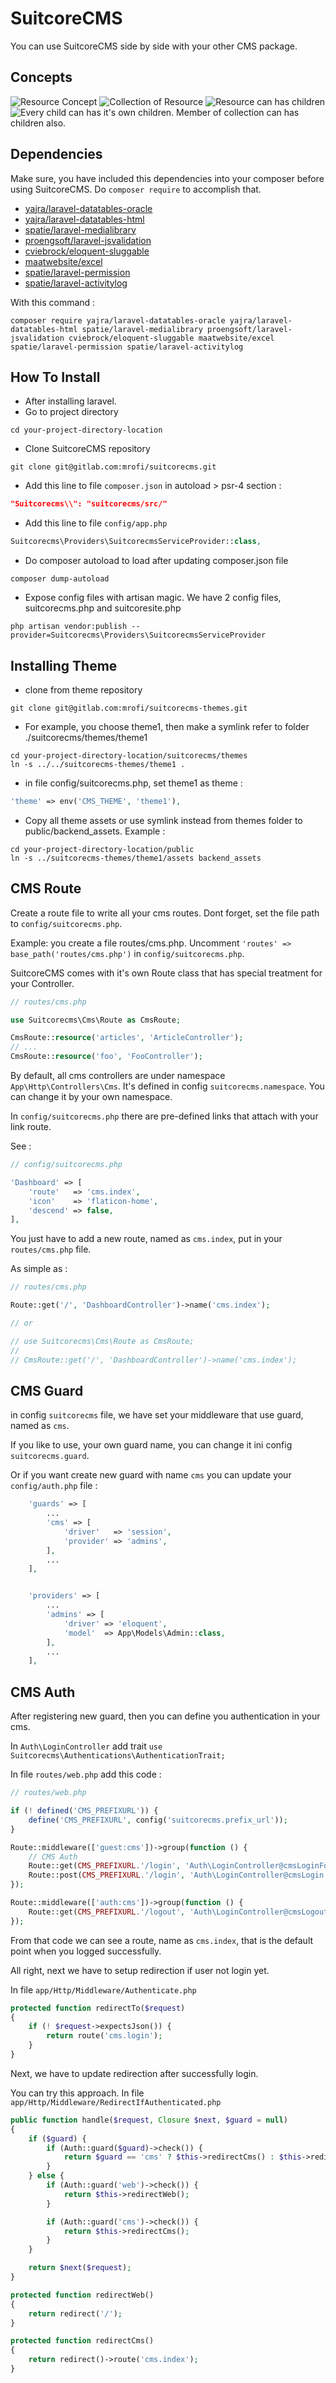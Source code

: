 # SuitcoreCMS
You can use SuitcoreCMS side by side with your other CMS package.

## Concepts
![Resource Concept](images/concept/1.png)
![Collection of Resource](images/concept/2.png)
![Resource can has children](images/concept/3.png)
![Every child can has it's own children. Member of collection can has children also.](images/concept/4.png)

## Dependencies
Make sure, you have included this dependencies into your composer before using SuitcoreCMS. 
Do `composer require` to accomplish that.
- [yajra/laravel-datatables-oracle](https://github.com/yajra/laravel-datatables)
- [yajra/laravel-datatables-html](https://github.com/yajra/laravel-datatables)
- [spatie/laravel-medialibrary](https://github.com/spatie/laravel-medialibrary)
- [proengsoft/laravel-jsvalidation](https://github.com/proengsoft/laravel-jsvalidation)
- [cviebrock/eloquent-sluggable](https://github.com/cviebrock/eloquent-sluggable)
- [maatwebsite/excel](https://github.com/Maatwebsite/Laravel-Excel)
- [spatie/laravel-permission](https://github.com/spatie/laravel-permission)
- [spatie/laravel-activitylog](https://github.com/spatie/laravel-activitylog)

With this command :
```shell
composer require yajra/laravel-datatables-oracle yajra/laravel-datatables-html spatie/laravel-medialibrary proengsoft/laravel-jsvalidation cviebrock/eloquent-sluggable maatwebsite/excel spatie/laravel-permission spatie/laravel-activitylog
```

## How To Install
- After installing laravel.
- Go to project directory
```shell
cd your-project-directory-location
```
- Clone SuitcoreCMS repository
```shell
git clone git@gitlab.com:mrofi/suitcorecms.git
```
- Add this line to file `composer.json` in autoload > psr-4 section :
```json
"Suitcorecms\\": "suitcorecms/src/"
```
- Add this line to file `config/app.php`
```php
Suitcorecms\Providers\SuitcorecmsServiceProvider::class,
```
- Do composer autoload to load after updating composer.json file
```shell
composer dump-autoload
```
- Expose config files with artisan magic. We have 2 config files, suitcorecms.php and suitcoresite.php
```shell
php artisan vendor:publish --provider=Suitcorecms\Providers\SuitcorecmsServiceProvider
```

## Installing Theme
- clone from theme repository
```shell
git clone git@gitlab.com:mrofi/suitcorecms-themes.git
```
- For example, you choose theme1, then make a symlink refer to folder ./suitcorecms/themes/theme1
```shell
cd your-project-directory-location/suitcorecms/themes
ln -s ../../suitcorecms-themes/theme1 .
```
- in file config/suitcorecms.php, set theme1 as theme :
```php
'theme' => env('CMS_THEME', 'theme1'),
```
- Copy all theme assets or use symlink instead from themes folder to public/backend_assets. Example :
```shell
cd your-project-directory-location/public
ln -s ../suitcorecms-themes/theme1/assets backend_assets
```

## CMS Route
Create a route file to write all your cms routes. Dont forget, set the file path to `config/suitcorecms.php`. 

Example: you create a file routes/cms.php. Uncomment `'routes' => base_path('routes/cms.php')` in `config/suitcorecms.php`.

SuitcoreCMS comes with it's own Route class that has special treatment for your Controller.
```php
// routes/cms.php

use Suitcorecms\Cms\Route as CmsRoute;

CmsRoute::resource('articles', 'ArticleController');
// ...
CmsRoute::resource('foo', 'FooController');
```

By default, all cms controllers are under namespace `App\Http\Controllers\Cms`. It's defined in config `suitcorecms.namespace`. You can change it by your own namespace.

In `config/suitcorecms.php` there are pre-defined links that attach with your link route.

See :
```php
// config/suitcorecms.php

'Dashboard' => [
    'route'   => 'cms.index',
    'icon'    => 'flaticon-home',
    'descend' => false,
],
```

You just have to add a new route, named as `cms.index`, put in your `routes/cms.php` file.

As simple as :
```php
// routes/cms.php

Route::get('/', 'DashboardController')->name('cms.index');

// or 

// use Suitcorecms\Cms\Route as CmsRoute;
//
// CmsRoute::get('/', 'DashboardController')->name('cms.index');

```


## CMS Guard
in config `suitcorecms` file, we have set your middleware that use guard, named as `cms`. 

If you like to use, your own guard name, you can change it ini config `suitcorecms.guard`.

Or if you want create new guard with name `cms` you can update your `config/auth.php` file :
```php
    'guards' => [
        ...
        'cms' => [
            'driver'   => 'session',
            'provider' => 'admins',
        ],
        ...
    ],


    'providers' => [
        ...
        'admins' => [
            'driver' => 'eloquent',
            'model'  => App\Models\Admin::class,
        ],
        ...
    ],
```

## CMS Auth
After registering new guard, then you can define you authentication in your cms.

In `Auth\LoginController` add trait `use Suitcorecms\Authentications\AuthenticationTrait;`

In file `routes/web.php` add this code :
```php
// routes/web.php

if (! defined('CMS_PREFIXURL')) {
    define('CMS_PREFIXURL', config('suitcorecms.prefix_url'));
}

Route::middleware(['guest:cms'])->group(function () {
    // CMS Auth
    Route::get(CMS_PREFIXURL.'/login', 'Auth\LoginController@cmsLoginForm')->name('cms.login');
    Route::post(CMS_PREFIXURL.'/login', 'Auth\LoginController@cmsLogin')->name('cms.login.login');
});

Route::middleware(['auth:cms'])->group(function () {
    Route::get(CMS_PREFIXURL.'/logout', 'Auth\LoginController@cmsLogout')->name('cms.logout');
});

```

From that code we can see a route, name as `cms.index`, that is the default point when you logged successfully.

All right, next we have to setup redirection if user not login yet.

In file `app/Http/Middleware/Authenticate.php`

```php
protected function redirectTo($request)
{
    if (! $request->expectsJson()) {
        return route('cms.login');
    }
}
```

Next, we have to update redirection after successfully login.

You can try this approach. In file `app/Http/Middleware/RedirectIfAuthenticated.php`

```php
public function handle($request, Closure $next, $guard = null)
{
    if ($guard) {
        if (Auth::guard($guard)->check()) {
            return $guard == 'cms' ? $this->redirectCms() : $this->redirectWeb();
        }
    } else {
        if (Auth::guard('web')->check()) {
            return $this->redirectWeb();
        }

        if (Auth::guard('cms')->check()) {
            return $this->redirectCms();
        }
    }

    return $next($request);
}

protected function redirectWeb()
{
    return redirect('/');
}

protected function redirectCms()
{
    return redirect()->route('cms.index');
}
```
